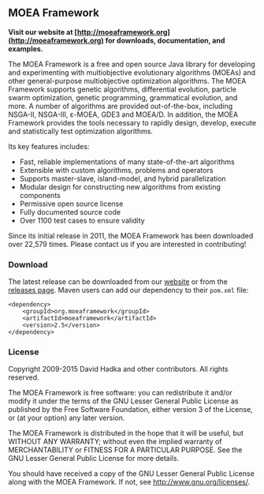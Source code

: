 ﻿## MOEA Framework ##

**Visit our website at [http://moeaframework.org](http://moeaframework.org)
for downloads, documentation, and examples.**

The MOEA Framework is a free and open source Java library for developing and
experimenting with multiobjective evolutionary algorithms (MOEAs) and other
general-purpose multiobjective optimization algorithms. The MOEA Framework
supports genetic algorithms, differential evolution, particle swarm
optimization, genetic programming, grammatical evolution, and more. A number of
algorithms are provided out-of-the-box, including NSGA-II, NSGA-III, ε-MOEA,
GDE3 and MOEA/D. In addition, the MOEA Framework provides the tools necessary
to rapidly design, develop, execute and statistically test optimization
algorithms.

Its key features includes:
  * Fast, reliable implementations of many state-of-the-art algorithms
  * Extensible with custom algorithms, problems and operators
  * Supports master-slave, island-model, and hybrid parallelization
  * Modular design for constructing new algorithms from existing components
  * Permissive open source license
  * Fully documented source code
  * Over 1100 test cases to ensure validity

Since its initial release in 2011, the MOEA Framework has been downloaded over
22,579 times.  Please contact us if you are interested in contributing!

### Download ###

The latest release can be downloaded from our [website](http://moeaframework.org)
or from the [releases page](https://github.com/MOEAFramework/MOEAFramework/releases).
Maven users can add our dependency to their `pom.xml` file:

    <dependency>
        <groupId>org.moeaframework</groupId>
        <artifactId>moeaframework</artifactId>
        <version>2.5</version>
    </dependency>

### License ###

Copyright 2009-2015 David Hadka and other contributors.  All rights reserved.

The MOEA Framework is free software: you can redistribute it and/or modify
it under the terms of the GNU Lesser General Public License as published by
the Free Software Foundation, either version 3 of the License, or (at your
option) any later version.

The MOEA Framework is distributed in the hope that it will be useful, but
WITHOUT ANY WARRANTY; without even the implied warranty of MERCHANTABILITY
or FITNESS FOR A PARTICULAR PURPOSE.  See the GNU Lesser General Public
License for more details.

You should have received a copy of the GNU Lesser General Public License
along with the MOEA Framework.  If not, see <http://www.gnu.org/licenses/>.
